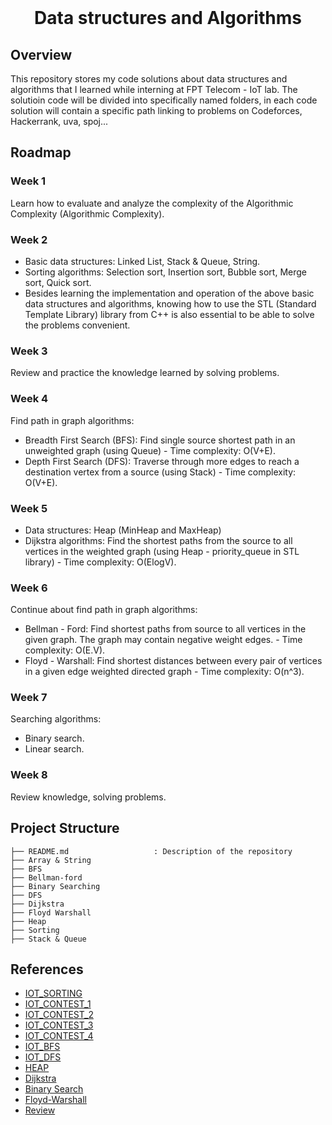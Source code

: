 <!-- PROJECT LOGO -->
<br />
<p align="center">
  <h1 align="center">Data structures and Algorithms</h1>
  

<!-- OVERVIEW -->
## Overview
This repository stores my code solutions about data structures and algorithms that I learned while interning at FPT Telecom - IoT lab. The solutioin code will be divided into specifically named folders, in each code solution will contain a specific path linking to problems on Codeforces, Hackerrank, uva, spoj...<br>
## Roadmap
### Week 1
Learn how to evaluate and analyze the complexity of the Algorithmic Complexity (Algorithmic Complexity).
### Week 2
* Basic data structures: Linked List, Stack & Queue, String.<br>
* Sorting algorithms: Selection sort, Insertion sort, Bubble sort, Merge sort, Quick sort.<br>
* Besides learning the implementation and operation of the above basic data structures and algorithms, knowing how to use the STL (Standard Template Library) library from C++ is also essential to be able to solve the problems convenient. 
### Week 3
Review and practice the knowledge learned by solving problems.
### Week 4
Find path in graph algorithms:
* Breadth First Search (BFS): Find single source shortest path in an unweighted graph (using Queue) - Time complexity: O(V+E).
* Depth First Search (DFS): Traverse through more edges to reach a destination vertex from a source (using Stack) - Time complexity: O(V+E).
### Week 5
* Data structures: Heap (MinHeap and MaxHeap)
* Dijkstra algorithms: Find the shortest paths from the source to all vertices in the weighted graph (using Heap - priority_queue in STL library) - Time complexity: O(ElogV).
### Week 6
Continue about find path in graph algorithms:
* Bellman - Ford: Find shortest paths from source to all vertices in the given graph. The graph may contain negative weight edges. - Time complexity: O(E.V).
* Floyd - Warshall: Find shortest distances between every pair of vertices in a given edge weighted directed graph - Time complexity: O(n^3).
### Week 7
Searching algorithms:
* Binary search.
* Linear search.
### Week 8
Review knowledge, solving problems.
## Project Structure

```
├── README.md              		: Description of the repository
├── Array & String
├── BFS
├── Bellman-ford
├── Binary Searching
├── DFS
├── Dijkstra
├── Floyd Warshall
├── Heap
├── Sorting
├── Stack & Queue
```

<!-- References -->
## References
* [IOT_SORTING](https://vjudge.net/contest/444045)
* [IOT_CONTEST_1](https://vjudge.net/contest/444169)
* [IOT_CONTEST_2](https://vjudge.net/contest/444173)
* [IOT_CONTEST_3](https://vjudge.net/contest/444307)
* [IOT_CONTEST_4](https://vjudge.net/contest/444768)
* [IOT_BFS](https://vjudge.net/contest/445576)
* [IOT_DFS](https://vjudge.net/contest/446128)
* [HEAP](https://vjudge.net/contest/446882#overview)
* [Dijkstra](https://vjudge.net/contest/447394)
* [Binary Search](https://vjudge.net/contest/447964)
* [Floyd-Warshall](https://vjudge.net/contest/448523)
* [Review](https://vjudge.net/contest/449519)
